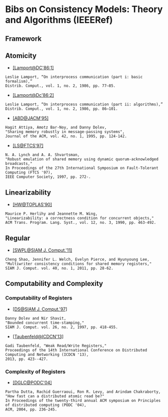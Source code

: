 # Bibs on Consistency Models: Theory and Algorithms (IEEERef)

## Framework

## Atomicity
- [[Lamport@DC'86:1]](http://link.springer.com/article/10.1007%2FBF01786227)
```
Leslie Lamport, “On interprocess communication (part i: basic formalism),” 
Distrib. Comput., vol. 1, no. 2, 1986, pp. 77–85.
```

- [[Lamport@Dc'86:2]](http://link.springer.com/article/10.1007%2FBF01786228)
```
Leslie Lamport, “On interprocess communication (part ii: algorithms),” 
Distrib. Comput., vol. 1, no. 2, 1986, pp. 86–101.
```

- [[ABD@JACM'95]](http://dl.acm.org/citation.cfm?id=200869)
```
Hagit Attiya, Amotz Bar-Noy, and Danny Dolev,
"Sharing memory robustly in message-passing systems", 
Journal of the ACM, vol. 42, no. 1, 1995, pp. 124-142.
```

- [[LS@FTCS'97]](http://dl.acm.org/citation.cfm?id=795670.796859)
```
N. A. Lynch and A. A. Shvartsman,
"Robust emulation of shared memory using dynamic quorum-acknowledged broadcasts,"
In Proceedings of the 27th International Symposium on Fault-Tolerant Computing (FTCS '97),
IEEE Computer Society, 1997, pp. 272-.
```

## Linearizability
- [[HW@TOPLAS'90]](http://dl.acm.org/citation.cfm?id=78972)
```
Maurice P. Herlihy and Jeannette M. Wing, 
"Linearizability: a correctness condition for concurrent objects," 
ACM Trans. Program. Lang. Syst., vol. 12, no. 3, 1990, pp. 463-492.
```

## Regular

- [[SWPL@SIAM J. Comput.'11]](http://dl.acm.org/citation.cfm?id=2078669)
```
Cheng Shao, Jennifer L. Welch, Evelyn Pierce, and Hyunyoung Lee,
"Multiwriter consistency conditions for shared memory registers,"
SIAM J. Comput. vol. 40, no. 1, 2011, pp. 28-62. 
```

## Computability and Complexity

### Computability of Registers
- [[DS@SIAM J. Comput.'97]](http://dl.acm.org/citation.cfm?id=249364.249372)
```
Danny Dolev and Nir Shavit,
"Bounded concurrent time-stamping,"
SIAM J. Comput. vol. 26, no. 2, 1997, pp. 418-455.
```

- [[Taubenfeld@ICDCN'13]](http://link.springer.com/chapter/10.1007%2F978-3-642-35668-1_29)
```
Gadi Taubenfeld, "Weak Read/Write Registers,"
Proceedings of the 14th International Conference on Distributed Computing and Networking (ICDCN '13),
2013, pp. 423--427.
```

### Complexity of Registers
- [[DGLC@PODC'04]](http://dl.acm.org/citation.cfm?id=1011802)
```
Partha Dutta, Rachid Guerraoui, Ron R. Levy, and Arindam Chakraborty, 
"How fast can a distributed atomic read be?" 
In Proceedings of the twenty-third annual ACM symposium on Principles of distributed computing (PODC '04), 
ACM, 2004, pp. 236-245.
```
